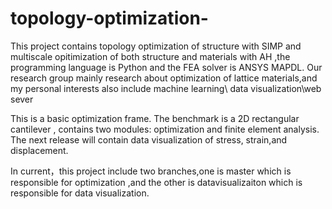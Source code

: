 # topology-optimization-
This project contains topology optimization of structure with SIMP and multiscale opitimization of both structure and materials with AH ,the programming language is Python and the FEA solver is ANSYS MAPDL. Our research group mainly research about optimization of lattice materials,and my personal interests also include machine learning\ data visualization\web sever

This is a basic optimization frame.
The benchmark is a 2D rectangular cantilever , contains two modules: optimization and finite element analysis.
The next release will contain data visualization of stress, strain,and displacement.

In current，this project include two branches,one is master which is responsible for optimization ,and the other is datavisualizaiton which is responsible for data visualization. 
